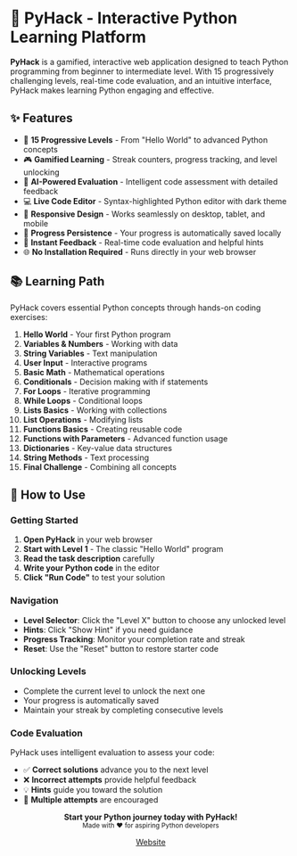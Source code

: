 # 🐍 PyHack - Interactive Python Learning Platform


**PyHack** is a gamified, interactive web application designed to teach Python programming from beginner to intermediate level. With 15 progressively challenging levels, real-time code evaluation, and an intuitive interface, PyHack makes learning Python engaging and effective.

## ✨ Features

- 🎯 **15 Progressive Levels** - From "Hello World" to advanced Python concepts
- 🎮 **Gamified Learning** - Streak counters, progress tracking, and level unlocking
- 🤖 **AI-Powered Evaluation** - Intelligent code assessment with detailed feedback
- 💻 **Live Code Editor** - Syntax-highlighted Python editor with dark theme
- 📱 **Responsive Design** - Works seamlessly on desktop, tablet, and mobile
- 💾 **Progress Persistence** - Your progress is automatically saved locally
- 🔄 **Instant Feedback** - Real-time code evaluation and helpful hints
- 🌐 **No Installation Required** - Runs directly in your web browser


## 📚 Learning Path

PyHack covers essential Python concepts through hands-on coding exercises:

1. **Hello World** - Your first Python program
2. **Variables & Numbers** - Working with data
3. **String Variables** - Text manipulation
4. **User Input** - Interactive programs
5. **Basic Math** - Mathematical operations
6. **Conditionals** - Decision making with if statements
7. **For Loops** - Iterative programming
8. **While Loops** - Conditional loops
9. **Lists Basics** - Working with collections
10. **List Operations** - Modifying lists
11. **Functions Basics** - Creating reusable code
12. **Functions with Parameters** - Advanced function usage
13. **Dictionaries** - Key-value data structures
14. **String Methods** - Text processing
15. **Final Challenge** - Combining all concepts


## 🎯 How to Use

### Getting Started
1. **Open PyHack** in your web browser
2. **Start with Level 1** - The classic "Hello World" program
3. **Read the task description** carefully
4. **Write your Python code** in the editor
5. **Click "Run Code"** to test your solution

### Navigation
- **Level Selector**: Click the "Level X" button to choose any unlocked level
- **Hints**: Click "Show Hint" if you need guidance
- **Progress Tracking**: Monitor your completion rate and streak
- **Reset**: Use the "Reset" button to restore starter code

### Unlocking Levels
- Complete the current level to unlock the next one
- Your progress is automatically saved
- Maintain your streak by completing consecutive levels

### Code Evaluation
PyHack uses intelligent evaluation to assess your code:
- ✅ **Correct solutions** advance you to the next level
- ❌ **Incorrect attempts** provide helpful feedback
- 💡 **Hints** guide you toward the solution
- 🔄 **Multiple attempts** are encouraged




<div align="center">
  <strong>Start your Python journey today with PyHack!</strong><br>
  <sub>Made with ❤️ for aspiring Python developers</sub>
</div>

<!-- Badges -->
<div align="center">
  
[Website](https://saypeace/pyhack)

</div>
